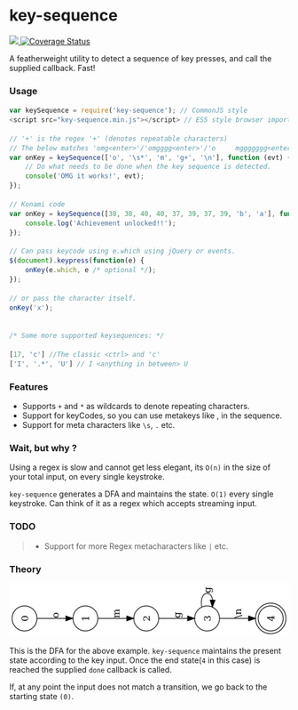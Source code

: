 # key-sequence
<a href="https://travis-ci.org/ashubham/key-sequence">
  <img src="https://api.travis-ci.org/ashubham/key-sequence.svg?branch=master" class="badge">
</a>
<a href='https://coveralls.io/github/ashubham/key-sequence?branch=master'>
    <img src='https://coveralls.io/repos/github/ashubham/key-sequence/badge.svg?branch=master' alt='Coverage Status' />
</a>

A featherweight utility to detect a sequence of key presses, and call the supplied callback. Fast!

### Usage

```javascript
var keySequence = require('key-sequence'); // CommonJS style
<script src="key-sequence.min.js"></script> // ES5 style browser imports.

// '+' is the regex '+' (denotes repeatable characters)
// The below matches 'omg<enter>'/'omgggg<enter>'/'o     mggggggg<enter>' ...
var onKey = keySequence(['o', '\s*', 'm', 'g+', '\n'], function (evt) {
    // Do what needs to be done when the key sequence is detected.
    console('OMG it works!', evt);
});

// Konami code
var onKey = keySequence([38, 38, 40, 40, 37, 39, 37, 39, 'b', 'a'], function() {
    console.log('Achievement unlocked!!');
});

// Can pass keycode using e.which using jQuery or events.
$(document).keypress(function(e) {
    onKey(e.which, e /* optional */);
});

// or pass the character itself.
onKey('x');


/* Some more supported keysequences: */

[17, 'c'] //The classic <ctrl> and 'c'
['I', '.*', 'U'] // I <anything in between> U
```

### Features

* Supports `+` and `*` as wildcards to denote repeating characters.
* Support for keyCodes, so you can use metakeys like <ctrl>, <alt> in the sequence.
* Support for meta characters like `\s`, `.` etc.

### Wait, but why ?

Using a regex is slow and cannot get less elegant, its `O(n)` in the size of your total input,
on every single keystroke.

`key-sequence` generates a DFA and maintains the state. `O(1)` every single keystroke.
Can think of it as a regex which accepts streaming input.

### TODO

> - Support for more Regex metacharacters like `|` etc.

### Theory

![Image](img/sample-dfa.png?raw=true)

This is the DFA for the above example. `key-sequence` maintains the present state according to the key input.
Once the end state(`4` in this case) is reached the supplied `done` callback is called.

If, at any point the input does not match a transition, we go back to the starting state `(0)`.
